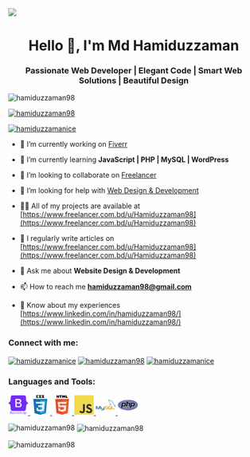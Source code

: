 <img src="https://media.licdn.com/dms/image/v2/D4D16AQELNmNvXeIuIA/profile-displaybackgroundimage-shrink_350_1400/profile-displaybackgroundimage-shrink_350_1400/0/1738932645548?e=1756944000&v=beta&t=e5g-WzpKKKYKOSbHWcbJsSwOS_2S_TJKV_dxtG-667w ">

<h1 align="center">Hello 👋, I'm Md Hamiduzzaman</h1>
<h3 align="center">Passionate Web Developer | Elegant Code | Smart Web Solutions | Beautiful Design</h3>

<p align="left"> <img src="https://komarev.com/ghpvc/?username=hamiduzzaman98&label=Profile%20views&color=0e75b6&style=flat" alt="hamiduzzaman98" /> </p>

<p align="left"> <a href="https://github.com/ryo-ma/github-profile-trophy"><img src="https://github-profile-trophy.vercel.app/?username=hamiduzzaman98" alt="hamiduzzaman98" /></a> </p>

<p align="left"> <a href="https://twitter.com/hamiduzzamanice" target="blank"><img src="https://img.shields.io/twitter/follow/hamiduzzamanice?logo=twitter&style=for-the-badge" alt="hamiduzzamanice" /></a> </p>

- 🔭 I’m currently working on [Fiverr](https://www.fiverr.com/users/hamiduzzaman98/)

- 🌱 I’m currently learning **JavaScript | PHP | MySQL | WordPress**

- 👯 I’m looking to collaborate on [Freelancer](https://www.freelancer.com.bd/u/Hamiduzzaman98)

- 🤝 I’m looking for help with [Web Design & Development](https://github.com/Hamiduzzaman98)

- 👨‍💻 All of my projects are available at [https://www.freelancer.com.bd/u/Hamiduzzaman98](https://www.freelancer.com.bd/u/Hamiduzzaman98)

- 📝 I regularly write articles on [https://www.freelancer.com.bd/u/Hamiduzzaman98](https://www.freelancer.com.bd/u/Hamiduzzaman98)

- 💬 Ask me about **Website Design & Development**

- 📫 How to reach me **hamiduzzaman98@gmail.com**

- 📄 Know about my experiences [https://www.linkedin.com/in/hamiduzzaman98/](https://www.linkedin.com/in/hamiduzzaman98/)

<h3 align="left">Connect with me:</h3>
<p align="left">
<a href="https://twitter.com/hamiduzzamanice" target="blank"><img align="center" src="https://raw.githubusercontent.com/rahuldkjain/github-profile-readme-generator/master/src/images/icons/Social/twitter.svg" alt="hamiduzzamanice" height="30" width="40" /></a>
<a href="https://linkedin.com/in/hamiduzzaman98" target="blank"><img align="center" src="https://raw.githubusercontent.com/rahuldkjain/github-profile-readme-generator/master/src/images/icons/Social/linked-in-alt.svg" alt="hamiduzzaman98" height="30" width="40" /></a>
<a href="https://instagram.com/hamiduzzamanice" target="blank"><img align="center" src="https://raw.githubusercontent.com/rahuldkjain/github-profile-readme-generator/master/src/images/icons/Social/instagram.svg" alt="hamiduzzamanice" height="30" width="40" /></a>
</p>

<h3 align="left">Languages and Tools:</h3>
<p align="left"> <a href="https://getbootstrap.com" target="_blank" rel="noreferrer"> <img src="https://raw.githubusercontent.com/devicons/devicon/master/icons/bootstrap/bootstrap-plain-wordmark.svg" alt="bootstrap" width="40" height="40"/> </a> <a href="https://www.w3schools.com/css/" target="_blank" rel="noreferrer"> <img src="https://raw.githubusercontent.com/devicons/devicon/master/icons/css3/css3-original-wordmark.svg" alt="css3" width="40" height="40"/> </a> <a href="https://www.w3.org/html/" target="_blank" rel="noreferrer"> <img src="https://raw.githubusercontent.com/devicons/devicon/master/icons/html5/html5-original-wordmark.svg" alt="html5" width="40" height="40"/> </a> <a href="https://developer.mozilla.org/en-US/docs/Web/JavaScript" target="_blank" rel="noreferrer"> <img src="https://raw.githubusercontent.com/devicons/devicon/master/icons/javascript/javascript-original.svg" alt="javascript" width="40" height="40"/> </a> <a href="https://www.mysql.com/" target="_blank" rel="noreferrer"> <img src="https://raw.githubusercontent.com/devicons/devicon/master/icons/mysql/mysql-original-wordmark.svg" alt="mysql" width="40" height="40"/> </a> <a href="https://www.php.net" target="_blank" rel="noreferrer"> <img src="https://raw.githubusercontent.com/devicons/devicon/master/icons/php/php-original.svg" alt="php" width="40" height="40"/> </a> </p>

<p><img align="left" src="https://github-readme-stats.vercel.app/api/top-langs?username=hamiduzzaman98&show_icons=true&locale=en&layout=compact" alt="hamiduzzaman98" /></p>

<p>&nbsp;<img align="center" src="https://github-readme-stats.vercel.app/api?username=hamiduzzaman98&show_icons=true&locale=en" alt="hamiduzzaman98" /></p>

<p><img align="center" src="https://github-readme-streak-stats.herokuapp.com/?user=hamiduzzaman98&" alt="hamiduzzaman98" /></p>
